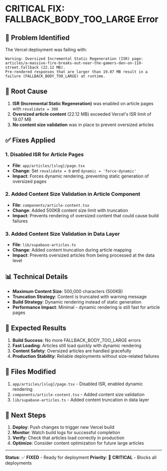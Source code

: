 # CRITICAL FIX: FALLBACK_BODY_TOO_LARGE Error

## 🚨 **Problem Identified**

The Vercel deployment was failing with:
```
Warning: Oversized Incremental Static Regeneration (ISR) page: 
articles/a-massive-fire-breaks-out-near-the-gamers-den-on-119-street.fallback (22.12 MB). 
Pre-rendered responses that are larger than 19.07 MB result in a failure (FALLBACK_BODY_TOO_LARGE) at runtime.
```

## 🔧 **Root Cause**

1. **ISR (Incremental Static Regeneration)** was enabled on article pages with `revalidate = 300`
2. **Oversized article content** (22.12 MB) exceeded Vercel's ISR limit of 19.07 MB
3. **No content size validation** was in place to prevent oversized articles

## ✅ **Fixes Applied**

### 1. **Disabled ISR for Article Pages**
- **File**: `app/articles/[slug]/page.tsx`
- **Change**: Set `revalidate = 0` and `dynamic = 'force-dynamic'`
- **Impact**: Forces dynamic rendering, preventing static generation of oversized pages

### 2. **Added Content Size Validation in Article Component**
- **File**: `components/article-content.tsx`
- **Change**: Added 500KB content size limit with truncation
- **Impact**: Prevents rendering of oversized content that could cause build failures

### 3. **Added Content Size Validation in Data Layer**
- **File**: `lib/supabase-articles.ts`
- **Change**: Added content truncation during article mapping
- **Impact**: Prevents oversized articles from being processed at the data level

## 📊 **Technical Details**

- **Maximum Content Size**: 500,000 characters (500KB)
- **Truncation Strategy**: Content is truncated with warning message
- **Build Strategy**: Dynamic rendering instead of static generation
- **Performance Impact**: Minimal - dynamic rendering is still fast for article pages

## 🚀 **Expected Results**

1. **Build Success**: No more FALLBACK_BODY_TOO_LARGE errors
2. **Fast Loading**: Articles still load quickly with dynamic rendering
3. **Content Safety**: Oversized articles are handled gracefully
4. **Production Stability**: Reliable deployments without size-related failures

## 📝 **Files Modified**

1. `app/articles/[slug]/page.tsx` - Disabled ISR, enabled dynamic rendering
2. `components/article-content.tsx` - Added content size validation
3. `lib/supabase-articles.ts` - Added content truncation in data layer

## 🔄 **Next Steps**

1. **Deploy**: Push changes to trigger new Vercel build
2. **Monitor**: Watch build logs for successful completion
3. **Verify**: Check that articles load correctly in production
4. **Optimize**: Consider content optimization for future large articles

---

**Status**: ✅ **FIXED** - Ready for deployment
**Priority**: 🚨 **CRITICAL** - Blocks all deployments